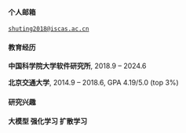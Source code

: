 #### 个人邮箱  

<code>shuting2018@iscas.ac.cn</code> 

#### 教育经历 

**中国科学院大学软件研究所**, 2018.9 – 2024.6

**北京交通大学**,  2014.9 – 2018.6, GPA 4.19/5.0 (top 3%)

#### 研究兴趣  

**大模型 强化学习 扩散学习**
